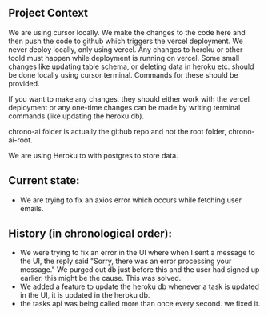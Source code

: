 ## Project Context
We are using cursor locally. We make the changes to the code here and then push the code to github which triggers the vercel deployment.
We never deploy locally, only using vercel. Any changes to heroku or other toold must happen while deployment is running on vercel. Some small changes like updating table schema, or deleting data in heroku etc. should be done locally using cursor terminal. Commands for these should be provided.

If you want to make any changes, they should either work with the vercel deployment or any one-time changes can be made by writing terminal commands (like updating the heroku db).

chrono-ai folder is actually the github repo and not the root folder, chrono-ai-root.

We are using Heroku to with postgres to store data.


## Current state:
- We are trying to fix an axios error which occurs while fetching user emails.

## History (in chronological order):
- We were trying to fix an error in the UI where when I sent a message to the UI, the reply said "Sorry, there was an error processing your message."
We purged out db just before this and the user had signed up earlier. this might be the cause.
This was solved.
- We added a feature to update the heroku db whenever a task is updated in the UI, it is updated in the heroku db.
- the tasks api was being called more than once every second. we fixed it.

